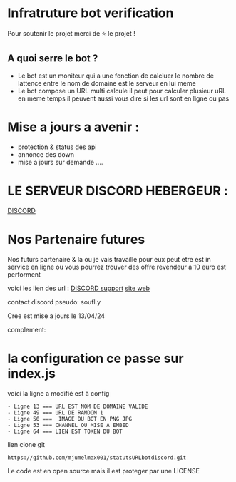 # Infratruture bot verification

Pour soutenir le projet merci de ⭐ le projet !
## A quoi serre le bot ?
- Le bot est un moniteur qui a une fonction de calcluer le nombre de lattence entre le nom de domaine est le serveur en lui meme
- Le bot compose un URL multi calcule il peut pour calculer plusieur uRL en meme temps il peuvent aussi vous dire si les url sont en ligne ou pas

# Mise a jours a avenir :

- protection & status des api
- annonce des down
- mise a jours sur demande ....

# LE SERVEUR DISCORD HEBERGEUR : 

[DISCORD](https://discord.gg/z3auwsQrUF)

# Nos Partenaire futures
Nos futurs partenaire & la ou je vais travaille pour eux peut etre est in service en ligne ou vous pourrez trouver des offre revendeur a 10 euro est performent 

voici les lien des url : 
[DISCORD support](https://discord.gg/4teNzBabQz)
[site web](https://keo-cloud.fr/)


contact discord pseudo: 
soufl.y


Cree est mise a jours le 13/04/24



complement: 
# la configuration ce passe sur index.js

voici la ligne a modifié est à config

```
- Ligne 13 === URL EST NOM DE DOMAINE VALIDE
- Ligne 49 === URL DE RAMDOM 1
- Ligne 50 ===  IMAGE DU BOT EN PNG JPG
- Ligne 53 === CHANNEL OU MISE A EMBED
- Ligne 64 === LIEN EST TOKEN DU BOT
```
lien clone git
```
https://github.com/mjumelmax001/statutsURLbotdiscord.git
```

Le code est en open source mais il est proteger par une LICENSE


